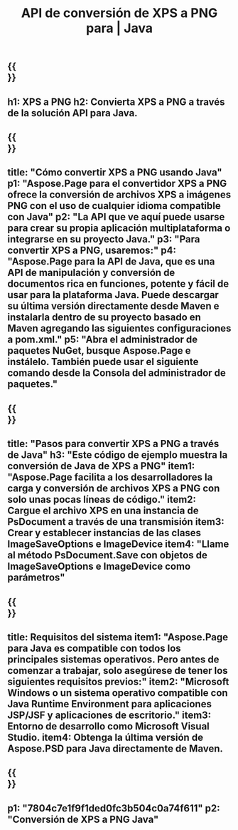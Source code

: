 ﻿---
translation: true
template: /_templates/_conversion-child-java.md
title: API de conversión de XPS a PNG para | Java
url: /java/conversion/xps-to-png/
description: Ejemplo de código de conversión de Java para formato XPS a archivo PNG. Utilice este código de ejemplo para convertir XPS a PNG dentro de cualquier aplicación basada en Web o Java de escritorio.
informat: XPS
outformat: PNG
otherformats: EPS PS
---

{{<section banner>}}
---
h1: XPS a PNG
h2: Convierta XPS a PNG a través de la solución API para Java.
---

{{<section overview>}}
---
title: "Cómo convertir XPS a PNG usando Java"
p1: "Aspose.Page para el convertidor XPS a PNG ofrece la conversión de archivos XPS a imágenes PNG con el uso de cualquier idioma compatible con Java"
p2: "La API que ve aquí puede usarse para crear su propia aplicación multiplataforma o integrarse en su proyecto Java."
p3: "Para convertir XPS a PNG, usaremos:"
p4: "Aspose.Page para la API de Java, que es una API de manipulación y conversión de documentos rica en funciones, potente y fácil de usar para la plataforma Java. Puede descargar su última versión directamente desde Maven e instalarla dentro de su proyecto basado en Maven agregando las siguientes configuraciones a pom.xml."
p5: "Abra el administrador de paquetes NuGet, busque Aspose.Page e instálelo. También puede usar el siguiente comando desde la Consola del administrador de paquetes."
---

{{<section feature1>}}
---
title: "Pasos para convertir XPS a PNG a través de Java"
h3: "Este código de ejemplo muestra la conversión de Java de XPS a PNG"
item1: "Aspose.Page facilita a los desarrolladores la carga y conversión de archivos XPS a PNG con solo unas pocas líneas de código."
item2: Cargue el archivo XPS en una instancia de PsDocument a través de una transmisión
item3: Crear y establecer instancias de las clases ImageSaveOptions e ImageDevice
item4: "Llame al método PsDocument.Save con objetos de ImageSaveOptions e ImageDevice como parámetros"
---

{{<section feature2>}}
---
title: Requisitos del sistema
item1: "Aspose.Page para Java es compatible con todos los principales sistemas operativos. Pero antes de comenzar a trabajar, solo asegúrese de tener los siguientes requisitos previos:"
item2: "Microsoft Windows o un sistema operativo compatible con Java Runtime Environment para aplicaciones JSP/JSF y aplicaciones de escritorio."
item3: Entorno de desarrollo como Microsoft Visual Studio.
item4: Obtenga la última versión de Aspose.PSD para Java directamente de Maven.
---

{{<section gist>}}
---
p1: "7804c7e1f9f1ded0fc3b504c0a74f611"
p2: "Conversión de XPS a PNG Java"
---
